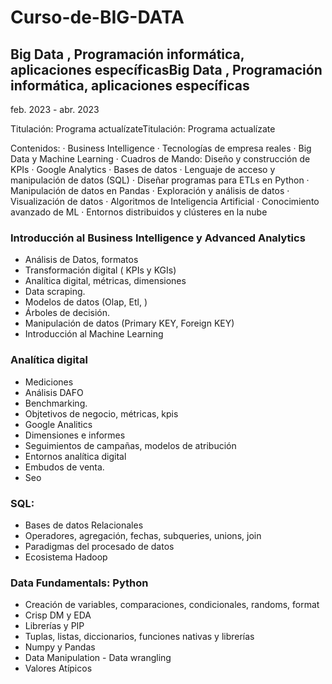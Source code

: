 # Curso-de-BIG-DATA

## Big Data , Programación informática, aplicaciones específicasBig Data , Programación informática, aplicaciones específicas
feb. 2023 - abr. 2023

Titulación: Programa actualízateTitulación: Programa actualízate

Contenidos: 
· Business Intelligence 
· Tecnologías de empresa reales 
· Big Data y Machine Learning 
· Cuadros de Mando: Diseño y construcción de KPIs 
· Google Analytics 
· Bases de datos 
· Lenguaje de acceso y manipulación de datos (SQL) 
· Diseñar programas para ETLs en Python 
· Manipulación de datos en Pandas 
· Exploración y análisis de datos 
· Visualización de datos
· Algoritmos de Inteligencia Artificial 
· Conocimiento avanzado de ML 
· Entornos distribuidos y clústeres en la nube

### Introducción al Business Intelligence y Advanced Analytics

- Análisis de Datos, formatos
- Transformación digital ( KPIs y KGIs)
- Analítica digital, métricas, dimensiones
- Data scraping.
- Modelos de datos (Olap, Etl, )
- Árboles de decisión.
- Manipulación de datos (Primary KEY, Foreign KEY)
- Introducción al Machine Learning

### Analítica digital

- Mediciones
- Análisis DAFO
- Benchmarking.
- Objtetivos de negocio, métricas, kpis
- Google Analitics
- Dimensiones e informes
- Seguimientos de campañas, modelos de atribución
- Entornos analítica digital
- Embudos de venta.
- Seo

### SQL:

- Bases de datos Relacionales
- Operadores, agregación, fechas, subqueries, unions, join
- Paradigmas del procesado de datos
- Ecosistema Hadoop

### Data Fundamentals: Python

- Creación de variables, comparaciones, condicionales, randoms, format
- Crisp DM y EDA
- Librerías y PIP
- Tuplas, listas, diccionarios, funciones nativas y librerías
- Numpy y Pandas
- Data Manipulation - Data wrangling
- Valores Atípicos

